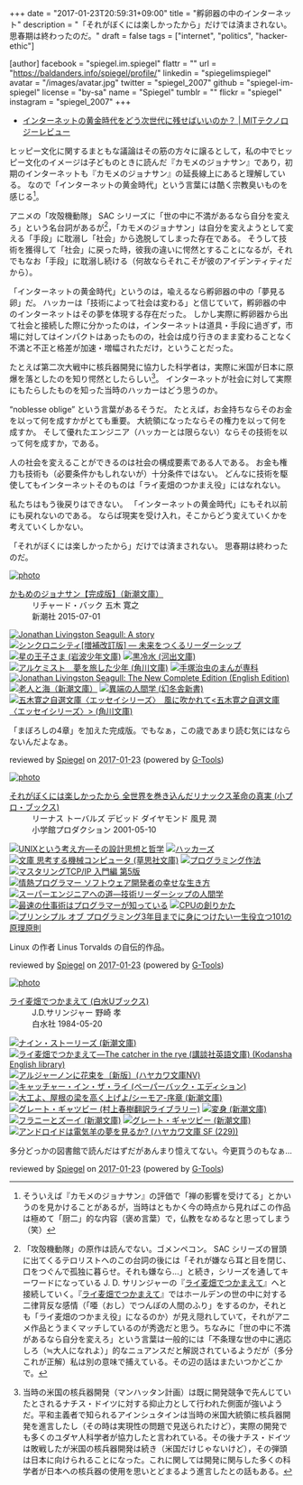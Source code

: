 +++
date = "2017-01-23T20:59:31+09:00"
title = "孵卵器の中のインターネット"
description = "「それがぼくには楽しかったから」だけでは済まされない。思春期は終わったのだ。"
draft = false
tags = ["internet", "politics", "hacker-ethic"]

[author]
  facebook = "spiegel.im.spiegel"
  flattr = ""
  url = "https://baldanders.info/spiegel/profile/"
  linkedin = "spiegelimspiegel"
  avatar = "/images/avatar.jpg"
  twitter = "spiegel_2007"
  github = "spiegel-im-spiegel"
  license = "by-sa"
  name = "Spiegel"
  tumblr = ""
  flickr = "spiegel"
  instagram = "spiegel_2007"
+++

- [インターネットの黄金時代をどう次世代に残せばいいのか？ | MITテクノロジーレビュー](https://www.technologyreview.jp/s/22020/the-internet-is-sick/)

ヒッピー文化に関するまともな議論はその筋の方々に譲るとして，私の中でヒッピー文化のイメージは子どものときに読んだ『カモメのジョナサン』であり，初期のインターネットも『カモメのジョナサン』の延長線上にあると理解している。
なので「インターネットの黄金時代」という言葉には酷く宗教臭いものを感じる[^js]。

[^js]: そういえば『カモメのジョナサン』の評価で「禅の影響を受けてる」とかいうのを見かけることがあるが，当時はともかく今の時点から見ればこの作品は極めて「厨二」的な内容（褒め言葉）で，仏教をなめるなと思ってしまう（笑）

アニメの「攻殻機動隊」 SAC シリーズに「世の中に不満があるなら自分を変えろ」という名台詞があるが[^sac]，「カモメのジョナサン」は自分を変えようとして変える「手段」に耽溺し「社会」から逸脱してしまった存在である。
そうして技術を獲得して「社会」に戻った時，彼我の違いに愕然とすることになるが，それでもなお「手段」に耽溺し続ける（何故ならそれこそが彼のアイデンティティだから）。

[^sac]: 「攻殻機動隊」の原作は読んでない。ゴメンペコン。 SAC シリーズの冒頭に出てくるテロリストへのこの台詞の後には「それが嫌なら耳と目を閉じ、口をつぐんで孤独に暮らせ。それも嫌なら...」と続き，シリーズを通してキーワードになっている J. D. サリンジャーの『[ライ麦畑でつかまえて]』へと接続していく。『[ライ麦畑でつかまえて]』ではホールデンの世の中に対する二律背反な感情（「唖（おし）でつんぼの人間のふり」をするのか，それとも「ライ麦畑のつかまえ役」になるのか）が見え隠れしていて，それがアニメ作品とうまくマッチしているのが秀逸だと思う。ちなみに「世の中に不満があるなら自分を変えろ」という言葉は一般的には「不条理な世の中に適応しろ（≒大人になれよ）」的なニュアンスだと解説されているようだが（多分これが正解）私は別の意味で捕えている。その辺の話はまたいつかどこかで。

「インターネットの黄金時代」というのは，喩えるなら孵卵器の中の「夢見る卵」だ。
ハッカーは「技術によって社会は変わる」と信じていて，孵卵器の中のインターネットはその夢を体現する存在だった。
しかし実際に孵卵器から出て社会と接続した際に分かったのは，インターネットは道具・手段に過ぎず，市場に対してはインパクトはあったものの，社会は成り行きのまま変わることなく不満と不正と格差が加速・増幅されただけ，ということだった。

たとえば第二次大戦中に核兵器開発に協力した科学者は，実際に米国が日本に原爆を落としたのを知り愕然としたらしい[^ab]。
インターネットが社会に対して実際にもたらしたものを知った当時のハッカーはどう思うのか。

[^ab]: 当時の米国の核兵器開発（マンハッタン計画）は既に開発競争で先んじていたとされるナチス・ドイツに対する抑止力として行われた側面が強いようだ。平和主義者で知られるアインシュタインは当時の米国大統領に核兵器開発を進言したし（その時は実現性の問題で見送られたけど），実際の開発でも多くのユダヤ人科学者が協力したと言われている。その後ナチス・ドイツは敗戦したが米国の核兵器開発は続き（米国だけじゃないけど），その弾頭は日本に向けられることになった。これに関しては開発に関与した多くの科学者が日本への核兵器の使用を思いとどまるよう進言したとの話もある。

“noblesse oblige” という言葉があるそうだ。
たとえば，お金持ちならそのお金を以って何を成すかがとても重要。
大統領になったならその権力を以って何を成すか。
そして優れたエンジニア（ハッカーとは限らない）ならその技術を以って何を成すか，である。

人の社会を変えることができるのは社会の構成要素である人である。
お金も権力も技術も（必要条件かもしれないが）十分条件ではない。
どんなに技術を駆使してもインターネットそのものは「ライ麦畑のつかまえ役」にはなれない。

私たちはもう後戻りはできない。
「インターネットの黄金時代」にもそれ以前にも戻れないのである。
ならば現実を受け入れ，そこからどう変えていくかを考えていくしかない。

「それがぼくには楽しかったから」だけでは済まされない。
思春期は終わったのだ。

[ライ麦畑でつかまえて]: https://www.amazon.co.jp/exec/obidos/ASIN/4560070512/baldandersinf-22/ "ライ麦畑でつかまえて (白水Uブックス) | J.D.サリンジャー, 野崎 孝 |本 | 通販 | Amazon"

<div class="hreview" ><a class="item url" href="https://www.amazon.co.jp/exec/obidos/ASIN/B01916B8V8/baldandersinf-22/"><img src="https://images-fe.ssl-images-amazon.com/images/I/41W5YDuOufL._SL160_.jpg" alt="photo" class="photo"  /></a><dl ><dt class="fn"><a class="item url" href="https://www.amazon.co.jp/exec/obidos/ASIN/B01916B8V8/baldandersinf-22/">かもめのジョナサン【完成版】（新潮文庫）</a></dt><dd>リチャード・バック 五木 寛之 </dd><dd>新潮社 2015-07-01</dd></dl><p class="similar"><a href="https://www.amazon.co.jp/exec/obidos/ASIN/B015EZUXT8/baldandersinf-22/" target="_top"><img src="https://images-fe.ssl-images-amazon.com/images/P/B015EZUXT8.09._SCTHUMBZZZ_.jpg"  alt="Jonathan Livingston Seagull: A story"  /></a> <a href="https://www.amazon.co.jp/exec/obidos/ASIN/B019NZJFYE/baldandersinf-22/" target="_top"><img src="https://images-fe.ssl-images-amazon.com/images/P/B019NZJFYE.09._SCTHUMBZZZ_.jpg"  alt="シンクロニシティ[増補改訂版] ― 未来をつくるリーダーシップ"  /></a> <a href="https://www.amazon.co.jp/exec/obidos/ASIN/B013DX98YE/baldandersinf-22/" target="_top"><img src="https://images-fe.ssl-images-amazon.com/images/P/B013DX98YE.09._SCTHUMBZZZ_.jpg"  alt="星の王子さま (岩波少年文庫)"  /></a> <a href="https://www.amazon.co.jp/exec/obidos/ASIN/B01I1E1RTO/baldandersinf-22/" target="_top"><img src="https://images-fe.ssl-images-amazon.com/images/P/B01I1E1RTO.09._SCTHUMBZZZ_.jpg"  alt="黒冷水 (河出文庫)"  /></a> <a href="https://www.amazon.co.jp/exec/obidos/ASIN/B00DE5YZZO/baldandersinf-22/" target="_top"><img src="https://images-fe.ssl-images-amazon.com/images/P/B00DE5YZZO.09._SCTHUMBZZZ_.jpg"  alt="アルケミスト　夢を旅した少年 (角川文庫)"  /></a> <a href="https://www.amazon.co.jp/exec/obidos/ASIN/B013QLGMO2/baldandersinf-22/" target="_top"><img src="https://images-fe.ssl-images-amazon.com/images/P/B013QLGMO2.09._SCTHUMBZZZ_.jpg"  alt="手塚治虫のまんが専科"  /></a> <a href="https://www.amazon.co.jp/exec/obidos/ASIN/B00FNVSK1M/baldandersinf-22/" target="_top"><img src="https://images-fe.ssl-images-amazon.com/images/P/B00FNVSK1M.09._SCTHUMBZZZ_.jpg"  alt="Jonathan Livingston Seagull: The New Complete Edition (English Edition)"  /></a> <a href="https://www.amazon.co.jp/exec/obidos/ASIN/B01E6HG89Y/baldandersinf-22/" target="_top"><img src="https://images-fe.ssl-images-amazon.com/images/P/B01E6HG89Y.09._SCTHUMBZZZ_.jpg"  alt="老人と海（新潮文庫）"  /></a> <a href="https://www.amazon.co.jp/exec/obidos/ASIN/B019F74HU2/baldandersinf-22/" target="_top"><img src="https://images-fe.ssl-images-amazon.com/images/P/B019F74HU2.09._SCTHUMBZZZ_.jpg"  alt="異端の人間学 (幻冬舎新書)"  /></a> <a href="https://www.amazon.co.jp/exec/obidos/ASIN/B00UKLNNLM/baldandersinf-22/" target="_top"><img src="https://images-fe.ssl-images-amazon.com/images/P/B00UKLNNLM.09._SCTHUMBZZZ_.jpg"  alt="五木寛之自選文庫〈エッセイシリーズ〉　風に吹かれて<五木寛之自選文庫〈エッセイシリーズ〉> (角川文庫)"  /></a> </p>
<p class="description">「まぼろしの4章」を加えた完成版。でもなぁ，この歳であまり読む気にはならないんだよなぁ。</p>
<p class="gtools" >reviewed by <a href='#maker' class='reviewer'>Spiegel</a> on <abbr class="dtreviewed" title="2017-01-23">2017-01-23</abbr> (powered by <a href="http://www.goodpic.com/mt/aws/index.html" >G-Tools</a>)</p>
</div>

<div class="hreview" ><a class="item url" href="https://www.amazon.co.jp/exec/obidos/ASIN/4796880011/baldandersinf-22/"><img src="https://images-fe.ssl-images-amazon.com/images/I/51WZM2W6ZBL._SL160_.jpg" alt="photo" class="photo"  /></a><dl ><dt class="fn"><a class="item url" href="https://www.amazon.co.jp/exec/obidos/ASIN/4796880011/baldandersinf-22/">それがぼくには楽しかったから 全世界を巻き込んだリナックス革命の真実 (小プロ・ブックス)</a></dt><dd>リーナス トーバルズ デビッド ダイヤモンド 風見 潤 </dd><dd>小学館プロダクション 2001-05-10</dd></dl><p class="similar"><a href="https://www.amazon.co.jp/exec/obidos/ASIN/4274064069/baldandersinf-22/" target="_top"><img src="https://images-fe.ssl-images-amazon.com/images/P/4274064069.09._SCTHUMBZZZ_.jpg"  alt="UNIXという考え方―その設計思想と哲学"  /></a> <a href="https://www.amazon.co.jp/exec/obidos/ASIN/487593100X/baldandersinf-22/" target="_top"><img src="https://images-fe.ssl-images-amazon.com/images/P/487593100X.09._SCTHUMBZZZ_.jpg"  alt="ハッカーズ"  /></a> <a href="https://www.amazon.co.jp/exec/obidos/ASIN/4794220588/baldandersinf-22/" target="_top"><img src="https://images-fe.ssl-images-amazon.com/images/P/4794220588.09._SCTHUMBZZZ_.jpg"  alt="文庫 思考する機械コンピュータ (草思社文庫)"  /></a> <a href="https://www.amazon.co.jp/exec/obidos/ASIN/4756136494/baldandersinf-22/" target="_top"><img src="https://images-fe.ssl-images-amazon.com/images/P/4756136494.09._SCTHUMBZZZ_.jpg"  alt="プログラミング作法"  /></a> <a href="https://www.amazon.co.jp/exec/obidos/ASIN/4274068765/baldandersinf-22/" target="_top"><img src="https://images-fe.ssl-images-amazon.com/images/P/4274068765.09._SCTHUMBZZZ_.jpg"  alt="マスタリングTCP/IP 入門編 第5版"  /></a> <a href="https://www.amazon.co.jp/exec/obidos/ASIN/4274067939/baldandersinf-22/" target="_top"><img src="https://images-fe.ssl-images-amazon.com/images/P/4274067939.09._SCTHUMBZZZ_.jpg"  alt="情熱プログラマー ソフトウェア開発者の幸せな生き方"  /></a> <a href="https://www.amazon.co.jp/exec/obidos/ASIN/4320025636/baldandersinf-22/" target="_top"><img src="https://images-fe.ssl-images-amazon.com/images/P/4320025636.09._SCTHUMBZZZ_.jpg"  alt="スーパーエンジニアへの道―技術リーダーシップの人間学"  /></a> <a href="https://www.amazon.co.jp/exec/obidos/ASIN/4844374222/baldandersinf-22/" target="_top"><img src="https://images-fe.ssl-images-amazon.com/images/P/4844374222.09._SCTHUMBZZZ_.jpg"  alt="最速の仕事術はプログラマーが知っている"  /></a> <a href="https://www.amazon.co.jp/exec/obidos/ASIN/4839909865/baldandersinf-22/" target="_top"><img src="https://images-fe.ssl-images-amazon.com/images/P/4839909865.09._SCTHUMBZZZ_.jpg"  alt="CPUの創りかた"  /></a> <a href="https://www.amazon.co.jp/exec/obidos/ASIN/4798046140/baldandersinf-22/" target="_top"><img src="https://images-fe.ssl-images-amazon.com/images/P/4798046140.09._SCTHUMBZZZ_.jpg"  alt="プリンシプル オブ プログラミング3年目までに身につけたい一生役立つ101の原理原則"  /></a> </p>
<p class="description">Linux の作者 Linus Torvalds の自伝的作品。</p>
<p class="gtools" >reviewed by <a href='#maker' class='reviewer'>Spiegel</a> on <abbr class="dtreviewed" title="2017-01-23">2017-01-23</abbr> (powered by <a href="http://www.goodpic.com/mt/aws/index.html" >G-Tools</a>)</p>
</div>

<div class="hreview" ><a class="item url" href="https://www.amazon.co.jp/exec/obidos/ASIN/4560070512/baldandersinf-22/"><img src="https://images-fe.ssl-images-amazon.com/images/I/31dcshvdQZL._SL160_.jpg" alt="photo" class="photo"  /></a><dl ><dt class="fn"><a class="item url" href="https://www.amazon.co.jp/exec/obidos/ASIN/4560070512/baldandersinf-22/">ライ麦畑でつかまえて (白水Uブックス)</a></dt><dd>J.D.サリンジャー 野崎 孝 </dd><dd>白水社 1984-05-20</dd></dl><p class="similar"><a href="https://www.amazon.co.jp/exec/obidos/ASIN/4102057013/baldandersinf-22/" target="_top"><img src="https://images-fe.ssl-images-amazon.com/images/P/4102057013.09._SCTHUMBZZZ_.jpg"  alt="ナイン・ストーリーズ (新潮文庫)"  /></a> <a href="https://www.amazon.co.jp/exec/obidos/ASIN/4770022476/baldandersinf-22/" target="_top"><img src="https://images-fe.ssl-images-amazon.com/images/P/4770022476.09._SCTHUMBZZZ_.jpg"  alt="ライ麦畑でつかまえて―The catcher in the rye  (講談社英語文庫) (Kodansha English library)"  /></a> <a href="https://www.amazon.co.jp/exec/obidos/ASIN/4150413339/baldandersinf-22/" target="_top"><img src="https://images-fe.ssl-images-amazon.com/images/P/4150413339.09._SCTHUMBZZZ_.jpg"  alt="アルジャーノンに花束を〔新版〕(ハヤカワ文庫NV)"  /></a> <a href="https://www.amazon.co.jp/exec/obidos/ASIN/4560090009/baldandersinf-22/" target="_top"><img src="https://images-fe.ssl-images-amazon.com/images/P/4560090009.09._SCTHUMBZZZ_.jpg"  alt="キャッチャー・イン・ザ・ライ (ペーパーバック・エディション)"  /></a> <a href="https://www.amazon.co.jp/exec/obidos/ASIN/410205703X/baldandersinf-22/" target="_top"><img src="https://images-fe.ssl-images-amazon.com/images/P/410205703X.09._SCTHUMBZZZ_.jpg"  alt="大工よ、屋根の梁を高く上げよ/シーモア-序章 (新潮文庫)"  /></a> <a href="https://www.amazon.co.jp/exec/obidos/ASIN/4124035047/baldandersinf-22/" target="_top"><img src="https://images-fe.ssl-images-amazon.com/images/P/4124035047.09._SCTHUMBZZZ_.jpg"  alt="グレート・ギャツビー (村上春樹翻訳ライブラリー)"  /></a> <a href="https://www.amazon.co.jp/exec/obidos/ASIN/4102071016/baldandersinf-22/" target="_top"><img src="https://images-fe.ssl-images-amazon.com/images/P/4102071016.09._SCTHUMBZZZ_.jpg"  alt="変身 (新潮文庫)"  /></a> <a href="https://www.amazon.co.jp/exec/obidos/ASIN/4102057048/baldandersinf-22/" target="_top"><img src="https://images-fe.ssl-images-amazon.com/images/P/4102057048.09._SCTHUMBZZZ_.jpg"  alt="フラニーとズーイ (新潮文庫)"  /></a> <a href="https://www.amazon.co.jp/exec/obidos/ASIN/4102063013/baldandersinf-22/" target="_top"><img src="https://images-fe.ssl-images-amazon.com/images/P/4102063013.09._SCTHUMBZZZ_.jpg"  alt="グレート・ギャツビー (新潮文庫)"  /></a> <a href="https://www.amazon.co.jp/exec/obidos/ASIN/4150102295/baldandersinf-22/" target="_top"><img src="https://images-fe.ssl-images-amazon.com/images/P/4150102295.09._SCTHUMBZZZ_.jpg"  alt="アンドロイドは電気羊の夢を見るか? (ハヤカワ文庫 SF (229))"  /></a> </p>
<p class="description">多分どっかの図書館で読んだはずだがあんまり憶えてない。今更買うのもなぁ...</p>
<p class="gtools" >reviewed by <a href='#maker' class='reviewer'>Spiegel</a> on <abbr class="dtreviewed" title="2017-01-23">2017-01-23</abbr> (powered by <a href="http://www.goodpic.com/mt/aws/index.html" >G-Tools</a>)</p>
</div>
